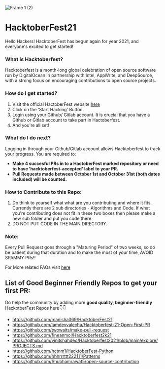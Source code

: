 ![Frame 1 (2)](https://user-images.githubusercontent.com/55616388/135486681-adf5d5e7-d03c-4352-8e0c-d33ca1bee931.jpg)


# HacktoberFest21

Hello Hackers! 
HacktoberFest has begun again for year 2021, and everyone's excited to get started!


### What is Hacktoberfest?
Hacktoberfest is a month-long global celebration of open source software run by DigitalOcean in partnership with Intel, AppWrite, and DeepSource, with a strong focus on encouraging contributions to open source projects.

### How do I get started?
1. Visit the official HactoberFest website [here](https://hacktoberfest.digitalocean.com/)
2. Click on the 'Start Hacking' Button.
3. Login using your Github/ Gitlab account. It is crucial that you have a Github or Gitlab account to take part in Hactoberfest.
4. And you're all set!

### What do I do next?
Logging in through your Github/Gitlab account allows Hacktoberfest to track your progress.
You are required to:
- **Make 4 succesful PRs in to a HactoberFest marked repository or need to have 'hacktoberfest-accepted' label to your PR.**
- **Pull Requests made between October 1st and October 31st (both dates included) will be counted.**

### How to Contribute to this Repo:
1. Do think to yourself what what are you contributing and where it fits. Currently there are 2 sub directories - Algorithms and Code. If what you're contributing does not fit in these two boxes then please make a new sub folder and put you code there.
2. DO NOT PUT CODE IN THE MAIN DIRECTORY.

### Note:
Every Pull Request goes through a "Maturing Period" of two weeks, so do be patient during that duration and to make the most of your time, AVOID SPAMMY PRs!!

For More related FAQs visit [here](https://hacktoberfest.digitalocean.com/faq)

## List of Good Beginner Friendly Repos to get your first PR:
Do help the community by adding more **good quality, beginner-friendly** HackotberFest Repos here👇👇
- https://github.com/manisha069/HacktoberFest21
- https://github.com/iamdevvalecha/Hacktoberfest-21-Open-First-PR
- https://github.com/twowaits/make-pull-request
- https://github.com/fineanmol/Hacktoberfest2k21
- https://github.com/vinitshahdeo/Hacktoberfest2021/blob/main/explore/PROJECTS.md
- https://github.com/hctnm1/HacktoberFest-Python
- https://github.com/hhhrrrttt222111/Patterns
- https://github.com/Shubhamrawat5/open-source-contribution
